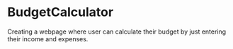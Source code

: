 # BudgetCalculator
Creating a webpage where user can calculate their budget by just entering their income and expenses.
